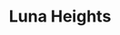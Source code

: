 --- 
title: "Luna Heights"
publishdate: "2019-3-26T16:48:46+02:00"
src: "https://365manga.net/manga/luna-heights"
image: "https://data.365manga.net/images/thumbnails/24443-luna-heights.jpg"
description: "Story about a salaryman who was going to get married soon but his bride runs away with another guy. His life sucks. He had to borrow a lot of money to buy a new house for his married life but ended up with nothing. Then his boss offered a solution: make his house into a girls' dormitory for female employees in the company. His new life begins here."
---